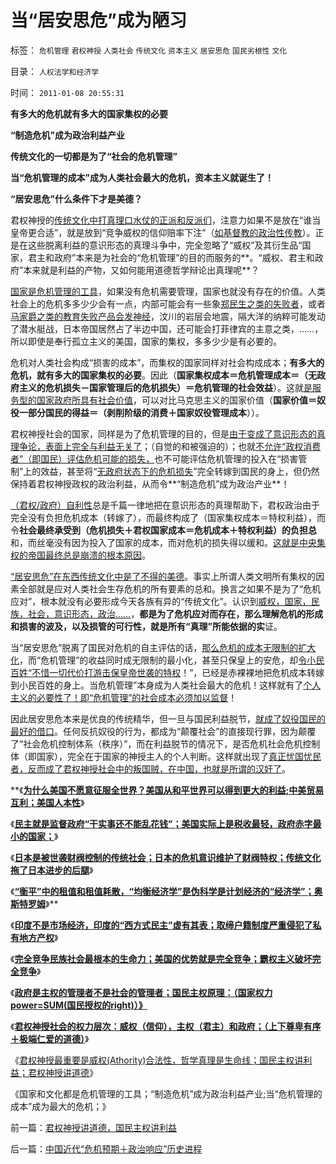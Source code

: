 # 当“居安思危”成为陋习

标签： `危机管理` `君权神授` `人类社会` `传统文化` `资本主义` `居安思危` `国民劣根性` `文化` 

目录： `人权法学和经济学`

时间： `2011-01-08 20:55:31`

**有多大的危机就有多大的国家集权的必要**

**“制造危机”成为政治利益产业**

**传统文化的一切都是为了“社会的危机管理”**

**当“危机管理的成本”成为人类社会最大的危机，资本主义就诞生了！**

**“居安思危”什么条件下才是美德？**

君权神授的[传统文化中打真理口水仗的正派和反派们](../../../2010/12/27/文革“知识越多越反动”错在那里？.md)，注意力如果不是放在“谁当皇帝更合适”，就是放到“竞争威权的信仰赔率下注”（[如基督教的政治性传教](../../../2009/6/14/西教信仰人士不应以传教为目的参与中国政治生活.md)）。正是在这些脱离利益的意识形态的真理斗争中，完全忽略了“威权”及其衍生品“国家，君主和政府”本来是为社会的“危机管理”的目的而服务的**。“威权、君主和政府”本来就是利益的产物，又如何能用道德哲学辩论出真理呢**？

[国家是危机管理的工具](../../../2010/1/21/国家是危机管理的工具.md)，如果没有危机需要管理，国家也就没有存在的价值。人类社会上的危机多多少少会有一点，内部可能会有一些象[郑民生之类的失败者](../../../2009/9/4/暴力向无辜者转移损失是懦夫.md)，或者[马家爵之类的教育失败产品会发神经](../../../2009/10/7/病态的期望，病态的信仰.md)，汶川的岩层会地震，隔大洋的纳粹可能发动了潜水艇战，日本帝国居然占了半边中国，还可能会打菲律宾的主意之类，……，所以即使是奉行孤立主义的美国，国家的集权，多多少少是有必要的。

危机对人类社会构成“损害的成本”，而集权的国家同样对社会构成成本；**有多大的危机，就有多大的国家集权的必要**。因此（**国家集权成本＝危机管理成本＝（无政府主义的危机损失－国家管理后的危机损失）＝危机管理的社会效益**）。这就[是服务型的国家政府所具有社会价值](../../../2009/7/14/为人民服务体现的正是人权普世的价值观.md)，可以对比马克思主义的国家价值（**国家价值＝奴役一部分国民的得益＝（剥削阶级的消费＋国家奴役管理成本**））。

君权神授社会的国家，同样是为了危机管理的目的，但是[由于变成了意识形态的真理争论，表面上完全与利益无关了](../../../2010/10/14/人权利益和意识形态泾渭分明.md)；（自觉的和被强迫的）；也就[不允许“政权消费者”（即国民）评估危机可能的损失，](../../../2009/11/26/没事找事穷折腾.md)也不可能评估危机管理的投入在“损害管制”上的效益，甚至将“[无政府状态下的危机损失](../../../2009/11/25/自找忧患死于折腾.md)”完全转嫁到国民的身上，但仍然保持着君权神授政权的政治利益，从而令**“制造危机”成为政治产业**！

[（君权/政府）自利性](http://darthvad.blog.sohu.com/161146952.html)总是千篇一律地把在意识形态的真理帮助下，君权政治由于完全没有负担危机成本（转嫁了），而最终构成了（国家集权成本＝特权利益），而令**社会最终承受到（危机损失＋君权国家成本＝危机成本＋特权利益）的负担总**和，而丝毫没有因为投入了国家的成本，而对危机的损失得以缓和。[这就是中央集权的帝国最终总是崩溃的根本原因](http://realhs.q.sohu.com/forum/8/topic/51696339)。

[“居安思危”在东西传统文化中是了不得的美德](../../../2009/11/26/在上清静无为，在下自然安定.md)。事实上所谓人类文明所有集权的因素全部就是应对人类社会生存危机的所有要素的总和。换言之如果不是为了“危机应对”，根本就没有必要形成今天各族有异的“传统文化”。认识到[威权，国家，民族，社会，意识形态，政治……](../../../2010/2/11/定义：文明，文化，民族和国家.md)，**都是为了危机应对而存在，那么理解危机的形成和损害的波及，以及损管的可行性，就是所有“真理”所能依据的实**证。

当“居安思危”脱离了国民对危机的自主评估的话，[那么危机的成本无限制的扩大化](../../../2009/11/26/没事找事穷折腾.md)，而“危机管理”的收益同时成无限制的最小化，甚至只保皇上的安危，却[令小民百姓“不惜一切代价打游击保皇帝世袭的特权](../../../2009/6/30/不惜一切代价牺牲全民族利益是卖国！叛国！.md)！”，已经是赤裸裸地把危机成本转嫁到小民百姓的身上。当危机管理”本身成为人类社会最大的危机！这样就有了[个人主义的必要性了！即“危机管理”的社会成本必须加以监督](../../../2010/12/30/经济学就是成本学，资本主义即绿色GDP主义.md)！

因此居安思危本来是优良的传统精华，但一旦与国民利益脱节，[就成了奴役国民的最好的借口](../../../2010/11/6/罗马皇帝的政治双轨制；被保护最终就是被奴役.md)。任何反抗奴役的行为，都成为“颠覆社会”的直接现行罪，因为颠覆了“社会危机控制体系（秩序）”，而在利益脱节的情况下，是否危机社会危机控制体（即国家），完全在于国家的神授主人的个人判断。这样就出现了[真正忧国忧民者，反而成了君权神授社会中的叛国贼，在中国，也就是所谓的汉奸了](../../../2009/9/29/民族主义可以是卖国手段，爱国与卖国可以逻辑等效.md)。

**《[**为什么美国不愿意征服全世界？美国从和平世界可以得到更大的利益;中美贸易互利；美国人本性**](../../../2011/1/5/为什么美国不愿意征服全世界？美国人的本性；.md)》

《[**民主就是监督政府“干实事还不能乱花钱”；美国实际上是税收最轻，政府赤字最小的国家；**](../../../2011/1/6/美国是税收最轻赤字最小的国家.md)》

《[**日本是被世袭财阀控制的传统社会；日本的危机意识维护了财阀特权；传统文化拖了日本进步的后腿**](../../../2011/1/6/日本传统文化拖了日本经济的后腿.md)》

《[**“衡平”中的租值和租值耗散，“均衡经济学”是伪科学是计划经济的“经济学”；奥斯特罗姆**](../../../2011/1/6/“均衡经济学”是伪科学，租值和租值耗散.md)》**

《[**印度不是市场经济，印度的“西方式民主”虚有其表；取缔户籍制度严重侵犯了私有地方产权**](../../../2011/1/7/印度的“西方式民主”虚有其表.md)》

《[**完全竞争民族社会最根本的生命力；美国的优势就是完全竞争；霸权主义破坏完全竞争**](../../../2011/1/7/美国的制度优势是完全竞争.md)》

《[**政府是主权的管理者不是社会的管理者；国民主权原理：（国家权力power=SUM(国民授权的right)）》**](../../../2011/1/7/国民主权原理和主权管理者；.md)

《[**君权神授社会的权力层次：威权（信仰），主权（君主）和政府；（上下尊卑有序＋极端仁爱的道德）**](../../../2011/1/8/君权神授的道德及基督教和孟子.md)》

《[君权神授最重要是威权(Athority)合法性，哲学真理是生命线；国民主权讲利益；君权神授讲道德](../../../2011/1/8/君权神授讲道德，国民主权讲利益.md)》

《国家和文化都是危机管理的工具；“制造危机”成为政治利益产业;当“危机管理的成本”成为最大的危机；》



前一篇：[君权神授讲道德，国民主权讲利益](../../../2011/1/8/君权神授讲道德，国民主权讲利益.md)

后一篇：[中国近代“危机预期＋政治响应”历史进程](../../../2011/1/9/中国近代“危机预期＋政治响应”历史进程.md)